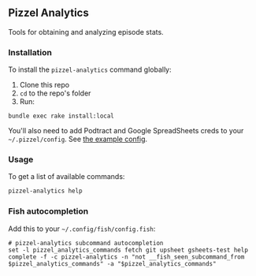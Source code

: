 ## Pizzel Analytics

Tools for obtaining and analyzing episode stats.

### Installation

To install the `pizzel-analytics` command globally:

1. Clone this repo
2. `cd` to the repo's folder
3. Run:

```
bundle exec rake install:local
```

You'll also need to add Podtract and Google SpreadSheets creds to your
`~/.pizzel/config`. See [the example config](config.yml.example).

### Usage

To get a list of available commands:

```bash
pizzel-analytics help
```

### Fish autocompletion

Add this to your `~/.config/fish/config.fish`:

```fish
# pizzel-analytics subcommand autocompletion
set -l pizzel_analytics_commands fetch git upsheet gsheets-test help
complete -f -c pizzel-analytics -n "not __fish_seen_subcommand_from $pizzel_analytics_commands" -a "$pizzel_analytics_commands"
```

